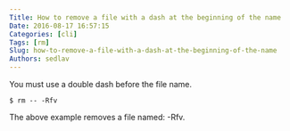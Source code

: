 ```yaml
---
Title: How to remove a file with a dash at the beginning of the name
Date: 2016-08-17 16:57:15
Categories: [cli]
Tags: [rm]
Slug: how-to-remove-a-file-with-a-dash-at-the-beginning-of-the-name
Authors: sedlav
---
```


You must use a double dash before the file name.

```
$ rm -- -Rfv
```

The above example removes a file named: -Rfv.
